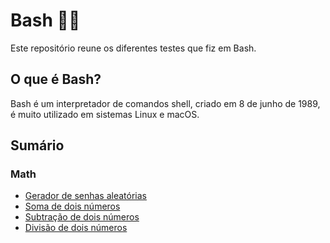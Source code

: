 
# Bash 🧑‍💻

Este repositório reune os diferentes testes que fiz em Bash.
## O que é Bash?
Bash é um interpretador de comandos shell, criado em 8 de junho de 1989, é muito utilizado em sistemas Linux e macOS.

## Sumário
### Math
 - [Gerador de senhas aleatórias](https://github.com/mfelipesoares/Bash/blob/main/geradorSenhas.sh)
 - [Soma de dois números](https://github.com/mfelipesoares/Bash/blob/main/somaNumeros.sh)
 - [Subtração de dois números](https://github.com/mfelipesoares/Bash/blob/main/subtraiNumeros.sh)
 - [Divisão de dois números](https://github.com/mfelipesoares/Bash/blob/main/divideNumeros.sh.sh)
